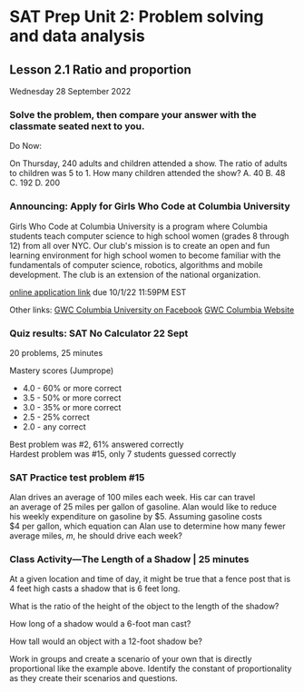 # SAT Prep Unit 2: Problem solving and data analysis

## Lesson 2.1 Ratio and proportion

Wednesday 28 September 2022

### Solve the problem, then compare your answer with the classmate seated next to you.

Do Now: 

On Thursday, 240 adults and children attended a show. The ratio of adults to children was 5 to 1. How many children attended the show?
A. 40 
B. 48 
C. 192 
D. 200

### Announcing: Apply for Girls Who Code at Columbia University

Girls Who Code at Columbia University is a program where Columbia students teach computer science to high school women (grades 8 through 12) from all over NYC. Our club's mission is to create an open and fun learning environment for high school women to become familiar with the fundamentals of computer science, robotics, algorithms and mobile development. The club is an extension of the national organization. 

[online application link](https://forms.gle/AmqVGz1C8Tq4hiG66) due 10/1/22 11:59PM EST 

Other links:
[GWC Columbia University on Facebook](http://on.fb.me/1YBhlxo)
[GWC Columbia Website](http://gwcatcolumbia.com/)

### Quiz results: SAT No Calculator 22 Sept

20 problems, 25 minutes

Mastery scores (Jumprope)
 * 4.0 - 60% or more correct
 * 3.5 - 50% or more correct
 * 3.0 - 35% or more correct
 * 2.5 - 25% correct
 * 2.0 - any correct

 Best problem was \#2, 61\% answered correctly  
 Hardest problem was \#15, only 7 students guessed correctly

### SAT Practice test problem \#15 

Alan drives an average of 100 miles each week. His car can travel  
an average of 25 miles per gallon of gasoline. Alan would like to reduce  
his weekly expenditure on gasoline by \$5. Assuming gasoline costs  
\$4 per gallon, which equation can Alan use to determine how many fewer  
average miles, $m$, he should drive each week?


### Class Activity—The Length of a Shadow | 25 minutes

At a given location and time of day, it might be true that a fence post that is 4 feet high casts a shadow that is 6 feet long.

What is the ratio of the height of the object to the length of the shadow?

How long of a shadow would a 6-foot man cast?

How tall would an object with a 12-foot shadow be?

Work in groups and create a scenario of your own that is directly proportional like the example above. Identify the constant of proportionality as they create their scenarios and questions.
